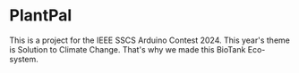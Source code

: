 # PlantPal

This is a project for the IEEE SSCS Arduino Contest 2024. This year's theme is Solution to Climate Change. That's why we made this BioTank Eco-system.
